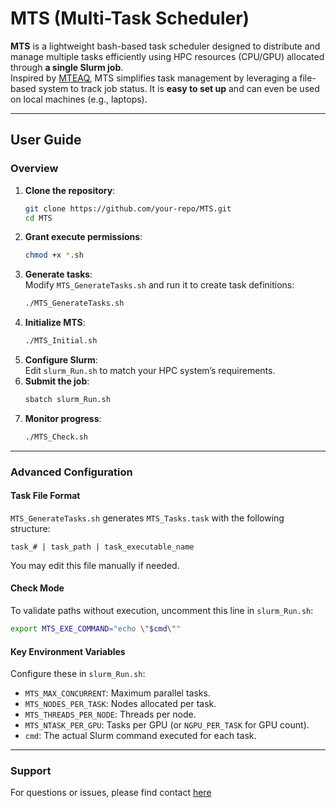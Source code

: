# **MTS (Multi-Task Scheduler)**  

**MTS** is a lightweight bash-based task scheduler designed to distribute and manage multiple tasks efficiently using HPC resources (CPU/GPU) allocated through **a single Slurm job**.  
Inspired by [MTEAQ](https://github.com/evanberkowitz/metaq), MTS simplifies task management by leveraging a file-based system to track job status. It is **easy to set up** and can even be used on local machines (e.g., laptops).  

---

## **User Guide**  

### **Overview**  
1. **Clone the repository**:  
   ```bash
   git clone https://github.com/your-repo/MTS.git
   cd MTS
   ```  
2. **Grant execute permissions**:  
   ```bash
   chmod +x *.sh
   ```  
3. **Generate tasks**:  
   Modify `MTS_GenerateTasks.sh` and run it to create task definitions:  
   ```bash
   ./MTS_GenerateTasks.sh
   ```  
4. **Initialize MTS**:  
   ```bash
   ./MTS_Initial.sh
   ```  
5. **Configure Slurm**:  
   Edit `slurm_Run.sh` to match your HPC system’s requirements.  
6. **Submit the job**:  
   ```bash
   sbatch slurm_Run.sh
   ```  
7. **Monitor progress**:  
   ```bash
   ./MTS_Check.sh
   ```  

---

### **Advanced Configuration**  

#### **Task File Format**  
`MTS_GenerateTasks.sh` generates `MTS_Tasks.task` with the following structure:  
```plaintext
task_# | task_path | task_executable_name
```  
You may edit this file manually if needed.  

#### **Check Mode**  
To validate paths without execution, uncomment this line in `slurm_Run.sh`:  
```bash
export MTS_EXE_COMMAND="echo \"$cmd\""
```  

#### **Key Environment Variables**  
Configure these in `slurm_Run.sh`:  
- `MTS_MAX_CONCURRENT`: Maximum parallel tasks.  
- `MTS_NODES_PER_TASK`: Nodes allocated per task.  
- `MTS_THREADS_PER_NODE`: Threads per node.  
- `MTS_NTASK_PER_GPU`: Tasks per GPU (or `NGPU_PER_TASK` for GPU count).  
- `cmd`: The actual Slurm command executed for each task.  

---

### **Support**  
For questions or issues, please find contact [here](https://yuanzhuo.github.io/)  
